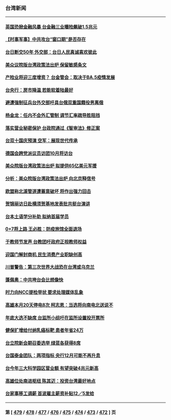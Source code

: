 ### 台湾新闻
---
#### [英国恐掀金融风暴 台金融三业曝险飙破1.5兆元](../../pages/ncid1349361/n13835363.md) 
#### [【时事军事】中共攻台“窗口期”是否存在](../../pages/ncid1349361/n13835095.md) 
#### [台日断交50年 外交部：台日人民真诚喜欢彼此](../../pages/ncid1349361/n13835371.md) 
#### [美众议院版台湾政策法出炉 保留敏感条文](../../pages/ncid1349361/n13835356.md) 
#### [产险业将迎三度增资？ 台金管会：取决于BA.5疫情发展](../../pages/ncid1349361/n13835374.md) 
#### [台央行：房市降温 若能软着陆最好](../../pages/ncid1349361/n13835357.md) 
#### [避遭强制征兵台外交部吁具台俄双重国籍役男离俄](../../pages/ncid1349361/n13835330.md) 
#### [杨金龙：任内不会外汇管制 调节汇率疏导胜阻挡](../../pages/ncid1349361/n13835332.md) 
#### [落实营业秘密保护 台政院通过《智审法》修正案](../../pages/ncid1349361/n13835315.md) 
#### [台双十国庆预演 空军：展现世代传承](../../pages/ncid1349361/n13835275.md) 
#### [德国会跨党派议员访团10月将访台](../../pages/ncid1349361/n13835245.md) 
#### [美众院版台湾政策法出炉 拟提供65亿美元军援](../../pages/ncid1349361/n13834951.md) 
#### [分析：美众院版台湾政策法出炉 向北京释信号](../../pages/ncid1349361/n13834961.md) 
#### [欧盟称北溪管道遭蓄意破坏 将作出强力回击](../../pages/ncid1349361/n13834722.md) 
#### [贺锦丽访日赴横须贺基地发表批共挺台演讲](../../pages/ncid1349361/n13834622.md) 
#### [台本土语学分补助 拟纳首届学员](../../pages/ncid1349361/n13834664.md) 
#### [0+7将上路 王必胜：防疫旅馆全面退场](../../pages/ncid1349361/n13834663.md) 
#### [于教师节发声 台教团吁政府正视教师权益](../../pages/ncid1349361/n13834666.md) 
#### [迎国门解封商机 民生消费产业职缺创高](../../pages/ncid1349361/n13834668.md) 
#### [川普警告：第三次世界大战恐在台湾或乌克兰](../../pages/ncid1349361/n13834624.md) 
#### [蓬佩奥：中共垮台会比想像快](../../pages/ncid1349361/n13834629.md) 
#### [时力向NCC提检举状 要求处理媒体乱象](../../pages/ncid1349361/n13834631.md) 
#### [高雄本月20天停电8次 柯志恩：当选将向南电北送说不](../../pages/ncid1349361/n13834567.md) 
#### [年底大选不缺席 台监所小组吁在监所设置投开票所](../../pages/ncid1349361/n13834566.md) 
#### [健保扩增给付纳乳癌标靶 患者年省24万](../../pages/ncid1349361/n13834571.md) 
#### [台立院新会期召委选举 绿蓝各获得8席](../../pages/ncid1349361/n13834569.md) 
#### [台国泰金团队：两项指标 央行12月可能不再升息](../../pages/ncid1349361/n13834550.md) 
#### [台今年三大科学园区营业额 有望突破4兆元新高](../../pages/ncid1349361/n13834526.md) 
#### [高雄位处南进枢纽 陈其迈：投资台湾最好地点](../../pages/ncid1349361/n13834493.md) 
#### [台家事移工调薪 首波雇主薪资补贴12／5发给](../../pages/ncid1349361/n13834518.md) 

---
#### 第 [ [479](./479.md) / [478](./478.md) / [477](./477.md) / [476](./476.md) / [475](./475.md) / [474](./474.md) / [473](./473.md) / [472](./472.md) ] 页
